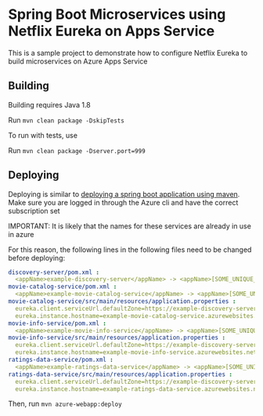 # Spring Boot Microservices using Netflix Eureka on Apps Service

This is a sample project to demonstrate how to configure Netflix Eureka to build microservices on Azure Apps Service

## Building

Building requires Java 1.8

Run `mvn clean package -DskipTests`

To run with tests, use

Run `mvn clean package -Dserver.port=999`

## Deploying

Deploying is similar to [deploying a spring boot application using maven](https://docs.microsoft.com/en-us/azure/developer/java/spring-framework/deploy-spring-boot-java-app-with-maven-plugin). Make sure you are logged in through the Azure cli and have the correct subscription set

IMPORTANT: It is likely that the names for these services are already in use in azure

For this reason, the following lines in the following files need to be changed before deploying:

```yml
discovery-server/pom.xml :
  <appName>example-discovery-server</appName> -> <appName>[SOME_UNIQUE_IDENTIFIER]-example-discovery-server</appName>
movie-catalog-service/pom.xml :
  <appName>example-movie-catalog-service</appName> -> <appName>[SOME_UNIQUE_IDENTIFIER]-example-movie-catalog-service</appName>
movie-catalog-service/src/main/resources/application.properties :
  eureka.client.serviceUrl.defaultZone=https://example-discovery-server.azurewebsites.net:443/eureka -> eureka.client.serviceUrl.defaultZone=https://[SOME_UNIQUE_IDENTIFIER]-example-discovery-server.azurewebsites.net:443/eureka
  eureka.instance.hostname=example-movie-catalog-service.azurewebsites.net -> eureka.instance.hostname=[SOME_UNIQUE_IDENTIFIER]-example-movie-catalog-service.azurewebsites.net
movie-info-service/pom.xml :
  <appName>example-movie-info-service</appName> -> <appName>[SOME_UNIQUE_IDENTIFIER]-example-movie-info-service</appName>
movie-info-service/src/main/resources/application.properties :
  eureka.client.serviceUrl.defaultZone=https://example-discovery-server.azurewebsites.net:443/eureka -> eureka.client.serviceUrl.defaultZone=https://[SOME_UNIQUE_IDENTIFIER]-example-discovery-server.azurewebsites.net:443/eureka
  eureka.instance.hostname=example-movie-info-service.azurewebsites.net -> eureka.instance.hostname=[SOME_UNIQUE_IDENTIFIER]-example-movie-info-service.azurewebsites.net
ratings-data-service/pom.xml :
  <appName>example-ratings-data-service</appName> -> <appName>[SOME_UNIQUE_IDENTIFIER]-example-ratings-data-service</appName>
ratings-data-service/src/main/resources/application.properties :
  eureka.client.serviceUrl.defaultZone=https://example-discovery-server.azurewebsites.net:443/eureka -> eureka.client.serviceUrl.defaultZone=https://[SOME_UNIQUE_IDENTIFIER]-example-discovery-server.azurewebsites.net:443/eureka
  eureka.instance.hostname=example-ratings-data-service.azurewebsites.net -> eureka.instance.hostname=[SOME_UNIQUE_IDENTIFIER]-example-ratings-data-service.azurewebsites.net
```

Then, run `mvn azure-webapp:deploy`
